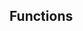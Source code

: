 <!-- Space: Projects -->
<!-- Parent: ZshHacker -->
<!-- Title: Functions ZshHacker -->
<!-- Label: Functions -->
<!-- Include: docs/disclaimer.md -->
<!-- Include: ac:toc -->

## Functions

